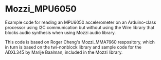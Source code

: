 # Mozzi_MPU6050
Example code for reading an MPU6050 accelerometer on an Arduino-class processor using I2C communication but without using the Wire library that blocks audio synthesis when using Mozzi audio library.

This code is based on Roger Cheng's Mozzi_MMA7660 respository, which in turn is based on the twi-nonblock library and sample code for the ADXL345 by Marije Baalman, included in the Mozzi library.
